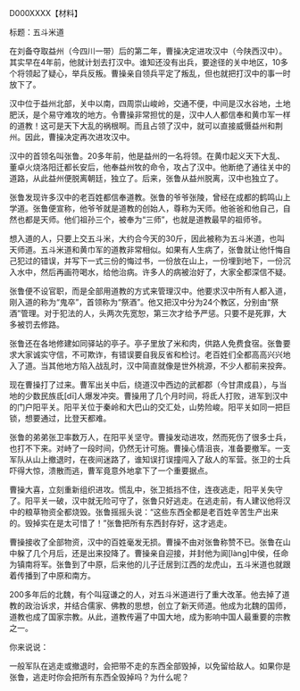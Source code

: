 D000XXXX【材料】

标题：五斗米道

在刘备夺取益州（今四川一带）后的第二年，曹操决定进攻汉中（今陕西汉中）。其实早在4年前，他就计划去打汉中。谁知还没有出兵，要途径的关中地区，10多个将领起了疑心，举兵反叛。曹操亲自领兵平定了叛乱，但也就把打汉中的事一时放下了。

汉中位于益州北部，关中以南，四周崇山峻岭，交通不便，中间是汉水谷地，土地肥沃，是个易守难攻的地方。令曹操非常担忧的是，汉中人人都信奉和黄巾军一样的道教！这可是天下大乱的祸根啊。而且占领了汉中，就可以直接威慑益州和荆州。因此，曹操决定再次进攻汉中。

汉中的首领名叫张鲁。20多年前，他是益州的一名将领。在黄巾起义天下大乱、董卓火烧洛阳迁都长安后，他奉益州牧的命令，攻占了汉中。他断绝了通往关中的道路，从此益州便脱离朝廷，独立了。后来，张鲁从益州脱离，汉中也独立了。

张鲁发现许多汉中的老百姓都信奉道教。张鲁的爷爷张陵，曾经在成都的鹤鸣山上学道。张鲁便宣称，他爷爷就是道教的创始人，尊称为天师。他爸爸和他自己，自然也都是天师。他们祖孙三个，被奉为“三师”，也就是道教最早的祖师爷。

想入道的人，只要上交五斗米，大约合今天的30斤，因此被称为五斗米道，也叫天师道。五斗米道和黄巾军的道教非常相似。如果有人生病了，张鲁就让他忏悔自己犯过的错误，并写下一式三份的悔过书，一份放在山上，一份埋到地下，一份沉入水中，然后再画符喝水，给他治病。许多人的病被治好了，大家全都深信不疑。

张鲁便不设官职，而是全部用道教的方式来管理汉中。他要求汉中所有人都入道，刚入道的称为“鬼卒”，首领称为“祭酒”。他又把汉中分为24个教区，分别由“祭酒”管理。对于犯法的人，头两次先宽恕，第三次才给予严惩。只要不是死罪，大多被罚去修路。

张鲁还在各地修建如同驿站的亭子。亭子里放了米和肉，供路人免费食宿。张鲁要求大家诚实守信，不可欺诈，有错误要自我反省和检讨。老百姓们全都高高兴兴地入了道。当其他地方陷入战乱时，汉中简直就像是世外桃源，不少人都前来投奔。

现在曹操打了过来。曹军出关中后，绕道汉中西边的武都郡（今甘肃成县），与当地的少数民族氐[dī]人爆发冲突。曹操用了几个月时间，将氐人打败，进军到汉中的门户阳平关。阳平关位于秦岭和大巴山的交汇处，山势险峻。阳平关如同一把巨锁，想要通过，比登天都难。

张鲁的弟弟张卫率数万人，在阳平关坚守。曹操发动进攻，然而死伤了很多士兵，也打不下来。对峙了一段时间，仍然无计可施。曹操心情沮丧，准备要撤军。一支军队从山上撤退时，在夜间迷路了，谁知误打误撞闯入了敌人的军营。张卫的士兵吓得大惊，溃散而逃，曹军竟意外地拿下了一个重要据点。

曹操大喜，立刻重新组织进攻。慌乱中，张卫抵挡不住，连夜逃走，阳平关失守了。阳平关一破，汉中就无险可守了，张鲁只好逃走。在逃走前，有人建议他将汉中的粮草物资全都烧毁。张鲁摇摇头说：“这些东西全都是老百姓辛苦生产出来的。毁掉实在是太可惜了！”张鲁把所有东西封存好，这才逃走。

曹操接收了全部物资，汉中的百姓毫发无损。曹操不由对张鲁称赞不已。张鲁在山中躲了几个月后，还是出来投降了。曹操亲自迎接，并封他为阆[làng]中侯，任命为镇南将军。张鲁到了中原，后来他的儿子迁居到江西的龙虎山，五斗米道也就跟着传播到了中原和南方。

200多年后的北魏，有个叫寇谦之的人，对五斗米道进行了重大改革。他去掉了道教的政治诉求，并结合儒家、佛教的思想，创立了新天师道。他成为北魏的国师，道教也成了国家宗教。从此，道教传遍了中国大地，成为影响中国人最重要的宗教之一。



你来说说：

一般军队在逃走或撤退时，会把带不走的东西全部毁掉，以免留给敌人。如果你是张鲁，逃走时你会把所有东西全毁掉吗？为什么呢？









